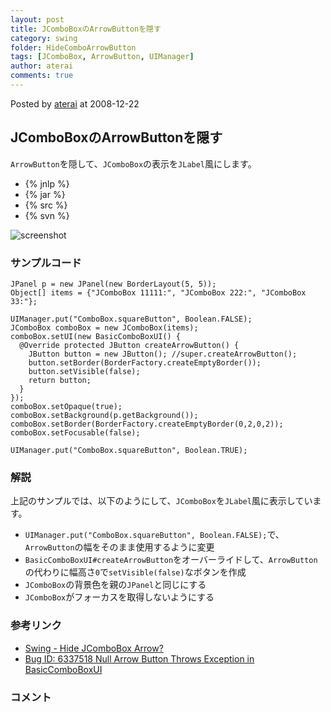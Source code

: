 ```yaml
---
layout: post
title: JComboBoxのArrowButtonを隠す
category: swing
folder: HideComboArrowButton
tags: [JComboBox, ArrowButton, UIManager]
author: aterai
comments: true
---
```


Posted by [aterai](http://terai.xrea.jp/aterai.html) at 2008-12-22

## JComboBoxのArrowButtonを隠す
`ArrowButton`を隠して、`JComboBox`の表示を`JLabel`風にします。

- {% jnlp %}
- {% jar %}
- {% src %}
- {% svn %}

<!-- dummy comment line for breaking list -->

![screenshot](https://lh6.googleusercontent.com/_9Z4BYR88imo/TQTN0Yp0GRI/AAAAAAAAAbY/WvXw5vm2_LI/s800/HideComboArrowButton.png)

### サンプルコード
<pre class="prettyprint"><code>JPanel p = new JPanel(new BorderLayout(5, 5));
Object[] items = {"JComboBox 11111:", "JComboBox 222:", "JComboBox 33:"};

UIManager.put("ComboBox.squareButton", Boolean.FALSE);
JComboBox comboBox = new JComboBox(items);
comboBox.setUI(new BasicComboBoxUI() {
  @Override protected JButton createArrowButton() {
    JButton button = new JButton(); //super.createArrowButton();
    button.setBorder(BorderFactory.createEmptyBorder());
    button.setVisible(false);
    return button;
  }
});
comboBox.setOpaque(true);
comboBox.setBackground(p.getBackground());
comboBox.setBorder(BorderFactory.createEmptyBorder(0,2,0,2));
comboBox.setFocusable(false);

UIManager.put("ComboBox.squareButton", Boolean.TRUE);
</code></pre>

### 解説
上記のサンプルでは、以下のようにして、`JComboBox`を`JLabel`風に表示しています。

- `UIManager.put("ComboBox.squareButton", Boolean.FALSE);`で、`ArrowButton`の幅をそのまま使用するように変更
- `BasicComboBoxUI#createArrowButton`をオーバーライドして、`ArrowButton`の代わりに幅高さ`0`で`setVisible(false)`なボタンを作成
- `JComboBox`の背景色を親の`JPanel`と同じにする
- `JComboBox`がフォーカスを取得しないようにする

<!-- dummy comment line for breaking list -->

### 参考リンク
- [Swing - Hide JComboBox Arrow?](https://forums.oracle.com/thread/1359216)
- [Bug ID: 6337518 Null Arrow Button Throws Exception in BasicComboBoxUI](http://bugs.sun.com/bugdatabase/view_bug.do?bug_id=6337518)

<!-- dummy comment line for breaking list -->

### コメント
